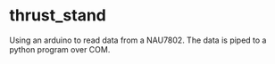# thrust_stand

Using an arduino to read data from a NAU7802. The data is piped to a python program over COM.  
